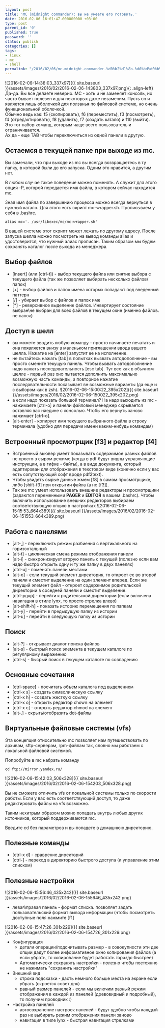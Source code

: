 ```yaml
---
layout: post
title: 'MC (midnight commander): вы не умеете его готовить.'
date: 2016-02-06 16:01:47.000000000 +03:00
type: post
parent_id: '0'
published: true
password: ''
status: publish
categories: []
tags:
- linux
- mc
- shell
permalink: "/2016/02/06/mc-midnight-commander-%d0%b2%d1%8b-%d0%bd%d0%b5-%d1%83%d0%bc%d0%b5%d0%b5%d1%82%d0%b5-%d0%b5%d0%b3%d0%be-%d0%b3%d0%be%d1%82%d0%be%d0%b2%d0%b8%d1%82%d1%8c/"
---
```

![2016-02-06-14:38:03_337x97]({{ site.baseurl }}/assets/images/2016/02/2016-02-06-143803_337x97.png){: .align-left}
Да-да. Вы все делаете неверно. MC - хоть и не заменяет консоль, но часто бывает полезен и для некоторых даже незаменим. Пусть он и является лишь оболочкой для ползанья по файловой системе, но очень функциональной оболочкой.  
Обычно ведь как: f5 (скопировать), f6 (переместить), f3 (посмотреть), f4 (отредактировать), f8 (удалить), f7 (создать катало) и f10 (выйти).  
Это тот набор команд, которым чаще всего пользователь и ограничивается.  
Ах да - еще TAB чтобы переключиться из одной панели в другую.

## Остаемся в текущей папке при выходе из mc.

Вы замечали, что при выходе из mc вы всегда возвращаетесь в ту папку, в которой были до его запуска. Одним это нравится, а другим нет.

В любом случае такое поведение можно поменять. А служит для этого опция -P, которой передается имя файла, в котором сейчас находится mc.

Зная имя файла по завершению процесса можно всегда вернуться в нужный катало. Для этого есть скрипт mc-wrapper.sh. Прописываем у себя в .bashrc.

```
alias mc='. /usr/libexec/mc/mc-wrapper.sh'
```

В вашей системе этот скрипт может лежать по другому адресу. После запуска шелла можно посмотреть на вывод команды alias и удостоверится, что нужный алиас прописан. Таким образом мы будем сохранять каталог после выхода из менеджера.

## Выбор файлов

- [insert] (или [ctrl-t]) - выбор текущего файла или снятие выбора с текущего файла (так же позволяет выбирать несколько файлов/папок)
- [+] - выбор файлов и папок имена которых попадают под введенный паттерн
- [/] - убирает выбор с файлов и папок име
- [\*] - реверсивное выделение файлов. Инвертирует состояние выбран\не выбран для всех файлов в текущем окне (именно файлов. не папок)

## Доступ в шелл

- вы можете вводить любую команду - просто начинаете печатать и она появляется внизу в маленьком приглашении ввода вашего шелла. Нажатие на [enter] запустит ее на исполнение.
- не пытайтесь нажать [tab] в попытках вызвать автодополнение - вы просто смените текущую панель. Чтобы вызвать автодополнение надо нажать последовательность [esc tab]. Тут все как в обычном шелле - первый раз оно пытается дополнить максимально возможную часть команды, а повторное нажатие последовательности показывает ве возможные варианты (да еще и с выбором как в zsh). ![2016-02-06-15:00:22_395x202]({{ site.baseurl }}/assets/images/2016/02/2016-02-06-150022_395x202.png)
- а если надо показать большой терминал? На надо выходить из mc - нажимаете [ctrl-o] и панели файловый менеджер скрывается оставляя вас наедине с консолью. Чтобы его вернуть заново нажимает [ctrl-o].
- [alt-enter] - копирует имя текущего выбранного файла в строку терминала (удобно для передачи имени каким-нибудь командам)

## Встроенный просмотрщик [f3] и редактор [f4]

- Встроенный вьювер умеет показывать содержимое разных файлов не просто в сыром режиме (когда в pdf будут видны управляющие инструкции, а в гифке - байты), а в виде документа, который адаптирован для отображения в текстовом виде (конечно если у вас есть сопутствующий софт вроде pdf2text).
- Чтобы увидеть сырые данные жмем [f8] в самом просмотрщике, либо [shift-f3] при открытии файла (а не [f3]).
- Так же mc умеет использовать внешние редакторы и просмотрщики (задаются переменными **PAGER** и **EDITOR** в вашем .bashrc). Чтобы включить использование внешних редакторов выбираем соответствующую опцию в настройках ![2016-02-06-15:15:53_664x389]({{ site.baseurl }}/assets/images/2016/02/2016-02-06-151553_664x389.png)

## Работа с панелями

- [alt-,] - переключить режим разбиения с вертикального на горизонтальный
- [alt-t] - циклическая смена режима отображения панели
- [alt-i] - синхронизирует вторую панель с текущей (полезно если вам надо быстро открыть одну и ту же папку в двух панелях)
- [ctrl-u] - поменять панели местами
- [alt-o] - если текущий элемент директория, то откроет ее во второй панели и сместит выделение на один элемент вперед. Если же текущий элемент файл - откроет содержимое родительской директории в соседней панели и сместит выделение.
- [ctrl-pgup] - перейти к родительской директории (если включена навигация в стиле lynx, то просто стрелка влево)
- [alt-shift-h] - показать историю перемещения по папкам
- [alt-y] - перейти в предыдущую папку из истории
- [alt-u] - перейти в следующую папку из истории

## Поиск

- [alt-?] - открывает диалог поиска файлов
- [alt-s] - быстрый поиск элемента в текущем каталоге по регулярному выражению
- [ctrl-s] - бысрый поиск в текущем каталоге по совпадению

## Основные сочетания

- [ctrl-space] - посчитать объем каталога под выделением
- [ctrl-x s] - создать символическую ссылку
- [ctrl-x h] - создать жесткую ссылку
- [ctrl-x o] - открыть редактор сhown на элемент
- [ctrl-x c] - открыть редактор chmod на элемент
- [alt-.] - скрыть\отобразить dot-файлы

## Виртуальные файловые системы (vfs)

Эта концепция относительно mc позволяет нам путешествовать по архивам, sftp-серверам, rpm-файлам так, словно мы работаем с локальной файловой системой.

Попробуйте в mc набрать команду

```
cd ftp://mirror.yandex.ru/
```

![2016-02-06-15:42:03_506x328]({{ site.baseurl }}/assets/images/2016/02/2016-02-06-154203_506x328.png)

Вы не сможете отличить vfs от локальной системы только по скорости работы. Если у вас есть соответствующий доступ, то даже редактировать файлы на vfs возможно.

Таким нехитрым образом можно попадать внутрь любых других источников, который поддерживаются mc.

Введите cd без параметров и вы попадете в домашнюю директорию.

## Полезные команды

- [ctrl-x d] - сраврение директорий
- [ctrl-\] - переход в директорию быстрого доступа (и управление этим списком)

## Полезные настройки

![2016-02-06-15:56:46_435x242]({{ site.baseurl }}/assets/images/2016/02/2016-02-06-155646_435x242.png)

- левая\правая панель - формат списка. позволяет задать пользовательский формат вывода информации (чтобы посмотреть доступные поля нажмите [f1]

![2016-02-06-15:47:26_301x229]({{ site.baseurl }}/assets/images/2016/02/2016-02-06-154726_301x229.png)

- Конфигурация
  - детали операции/подсчитывать размер - в совокупности эти две опции дадут более информативное окно копирования файлов (а если убрать, то копирование будет работать гораздо быстрее)
  - Автоматически сохранять настройки - полезно чтобы постоянно не нажимать "сохранить настройки"
- Внешний вид
  - строка подсказки - дасть немного больше места на экране если убрать (скроется совет дня)
  - равный размер панелей - если мы включим разный режим отображения в каждой из панелей (древовидный и подробный), то получим проводник :)
- Настройка панелей
  - автосохранение настроек панелей - будут удобно чтобы каждый раз не выбирать режим отображения панели заново
  - навигация в тиле lynx - быстрая навигация стрелками

&nbsp;

&nbsp;

